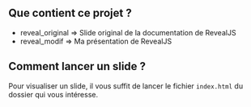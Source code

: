## Que contient ce projet ?

 - reveal_original => Slide original de la documentation de RevealJS
 - reveal_modif => Ma présentation de RevealJS

## Comment lancer un slide ?

Pour visualiser un slide, il vous suffit de lancer le fichier `index.html` du dossier qui vous intéresse.